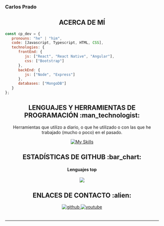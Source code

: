 ### Carlos Prado

<h2 align="center">ACERCA DE MÍ</h2>

```js
const cp_dev = {
   pronouns: "he" | "him",
   code: [Javascript, Typescript, HTML, CSS],
   technologies: {
      frontEnd: {
         js: ["React", "React Native", "Angular"],
         css: ["Bootstrap"]
      },
      backEnd: {
         js: ["Node", "Express"]
      },
      databases: ["MongoDB"]
   }
};
```

<h2 align="center">LENGUAJES Y HERRAMIENTAS DE PROGRAMACIÓN :man_technologist:</h2>

<p align="center">Herramientas que utilizo a diario, o que he utilizado o con las que he trabajado (mucho o poco) en el pasado.</p>

<div align="center">
 
[![My Skills](https://skillicons.dev/icons?i=html,css,bootstrap,react,angular,js,ts,nodejs,express,mongodb,git,postman)](https://skillicons.dev)

<h2 align="center">ESTADÍSTICAS DE GITHUB :bar_chart:</h2>

<!--
<h4 align="center">Visitor's count :eyes:</h4>

<p align="center"><img src="https://profile-counter.glitch.me/{cp-dev77}/count.svg" alt="cp-dev77 :: Visitor's Count" /></p>
-->
<h4 align="center">Lenguajes top</h4>

<p align="center"><img src="https://github-readme-stats.vercel.app/api/top-langs/?username=cp-dev77&langs_count=10&theme=tokyonight&layout=compact" /></p>

<h2 align="center">ENLACES DE CONTACTO :alien:</h2>
 
<div align="center">
<a href="https://github.com/cp-dev77" target="_blank">
<img src=https://img.shields.io/badge/github-%2324292e.svg?&style=for-the-badge&logo=github&logoColor=white alt=github style="margin-bottom: 5px;" />
</a>
<a href="https://www.youtube.com/channel/UC7Jz5Msn_LeKlKw4GjgiszQ" target="_blank">
<img src=https://img.shields.io/badge/youtube-%23EE4831.svg?&style=for-the-badge&logo=youtube&logoColor=white alt=youtube style="margin-bottom: 5px;" />
</a>
</div>  
<br>

---
